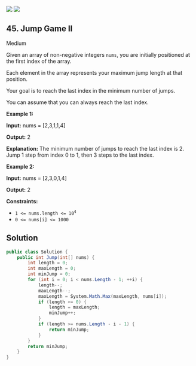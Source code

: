 [![](https://img.shields.io/github/stars/javadev/LeetCode-in-All?label=Stars&style=flat-square)](https://github.com/javadev/LeetCode-in-All)
[![](https://img.shields.io/github/forks/javadev/LeetCode-in-All?label=Fork%20me%20on%20GitHub%20&style=flat-square)](https://github.com/javadev/LeetCode-in-All/fork)

## 45\. Jump Game II

Medium

Given an array of non-negative integers `nums`, you are initially positioned at the first index of the array.

Each element in the array represents your maximum jump length at that position.

Your goal is to reach the last index in the minimum number of jumps.

You can assume that you can always reach the last index.

**Example 1:**

**Input:** nums = [2,3,1,1,4]

**Output:** 2

**Explanation:** The minimum number of jumps to reach the last index is 2. Jump 1 step from index 0 to 1, then 3 steps to the last index. 

**Example 2:**

**Input:** nums = [2,3,0,1,4]

**Output:** 2 

**Constraints:**

*   <code>1 <= nums.length <= 10<sup>4</sup></code>
*   `0 <= nums[i] <= 1000`

## Solution

```csharp
public class Solution {
    public int Jump(int[] nums) {
        int length = 0;
        int maxLength = 0;
        int minJump = 0;
        for (int i = 0; i < nums.Length - 1; ++i) {
            length--;
            maxLength--;
            maxLength = System.Math.Max(maxLength, nums[i]);
            if (length <= 0) {
                length = maxLength;
                minJump++;
            }
            if (length >= nums.Length - i - 1) {
                return minJump;
            }
        }
        return minJump;
    }
}
```